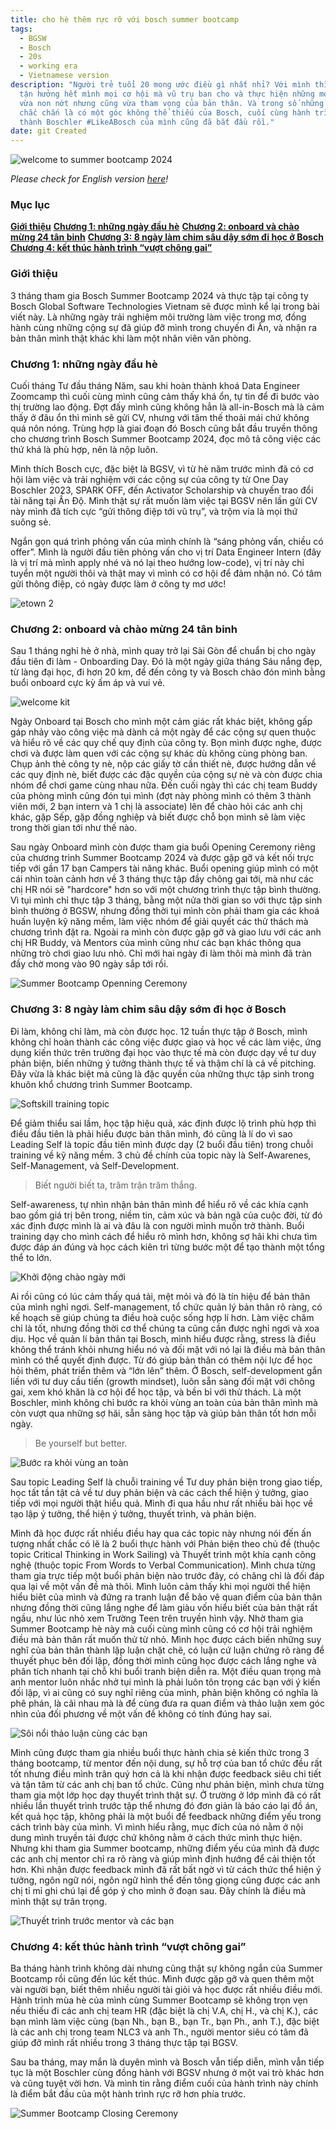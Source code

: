 ```yaml
---
title: cho hè thêm rực rỡ với bosch summer bootcamp
tags:
  - BGSW
  - Bosch
  - 20s
  - working era
  - Vietnamese version
description: "Người trẻ tuổi 20 mong ước điều gì nhất nhỉ? Với mình thì là được
  tận hưởng hết mình mọi cơ hội mà vũ trụ ban cho và thực hiện những mong ước
  vừa non nớt nhưng cũng vừa tham vọng của bản thân. Và trong số những ước mơ đó
  chắc chắn là có một góc không thể thiếu của Bosch, cuối cùng hành trình trở
  thành Boschler #LikeABosch của mình cũng đã bắt đầu rồi."
date: git Created
---
```

![welcome to summer bootcamp 2024](thumbnail.png)

*Please check for English version [here](<>)!*

### **Mục lục**

**[Giới thiệu](#h-giới-thiệu)**
**[Chương 1: những ngày đầu hè](#h-chương-1-những-ngày-đầu-hè)**
**[Chương 2: onboard và chào mừng 24 tân binh](#h-chương-2-onboard-và-chào-mừng-24-tân-binh)**
**[Chương 3: 8 ngày làm chim sâu dậy sớm đi học ở Bosch](#h-chương-3-8-ngày-làm-chim-sâu-dậy-sớm-đi-học-ở-bosch)**
**[Chương 4: kết thúc hành trình “vượt chông gai”](#h-chương-4-kết-thúc-hành-trình-vượt-chông-gai)**

### Giới thiệu

3 tháng tham gia Bosch Summer Bootcamp 2024 và thực tập tại công ty Bosch Global Software Technologies Vietnam sẽ được mình kể lại trong bài viết này. Là những ngày trải nghiệm môi trường làm việc trong mơ, đồng hành cùng những cộng sự đã giúp đỡ mình trong chuyến đi Ấn, và nhận ra bản thân mình thật khác khi làm một nhân viên văn phòng.

### Chương 1: những ngày đầu hè

Cuối tháng Tư đầu tháng Năm, sau khi hoàn thành khoá Data Engineer Zoomcamp thì cuối cùng mình cũng cảm thấy khá ổn, tự tin để đi bước vào thị trường lao động. Đợt đấy mình cũng không hẳn là all-in-Bosch mà là cảm thấy ở đâu ổn thì mình sẽ gửi CV, nhưng với tâm thế thoải mái chứ không quá nôn nóng. Trùng hợp là giai đoạn đó Bosch cũng bắt đầu truyền thông cho chương trình Bosch Summer Bootcamp 2024, đọc mô tả công việc các thứ khá là phù hợp, nên là nộp luôn. 

Mình thích Bosch cực, đặc biệt là BGSV, vì từ hè năm trước mình đã có cơ hội làm việc và trải nghiệm với các cộng sự của công ty từ One Day Boschler 2023, SPARK OFF, đến Activator Scholarship và chuyến trao đổi tài năng tại Ấn Độ. Mình thật sự rất muốn làm việc tại BGSV nên lần gửi CV này mình đã tích cực “gửi thông điệp tới vũ trụ”, và trộm vía là mọi thứ suông sẻ. 

Ngắn gọn quá trình phỏng vấn của mình chính là “sáng phỏng vấn, chiều có offer”. Mình là người đầu tiên phỏng vấn cho vị trí Data Engineer Intern (đây là vị trí mà mình apply nhé và nó lại theo hướng low-code), vị trí này chỉ tuyển một người thôi và thật may vì mình có cơ hội để đảm nhận nó. Có tâm gửi thông điệp, có ngày được làm ở công ty mơ ước!

![etown 2](2.png "etown 2")

### Chương 2: onboard và chào mừng 24 tân binh

Sau 1 tháng nghỉ hè ở nhà, mình quay trở lại Sài Gòn để chuẩn bị cho ngày đầu tiên đi làm - Onboarding Day. Đó là một ngày giữa tháng Sáu nắng đẹp, từ làng đại học, đi hơn 20 km, để đến công ty và Bosch chào đón mình bằng buổi onboard cực kỳ ấm áp và vui vẻ. 

![welcome kit](3.png "Welcome kit")

Ngày Onboard tại Bosch cho mình một cảm giác rất khác biệt, không gấp gáp nhảy vào công việc mà dành cả một ngày để các cộng sự quen thuộc và hiểu rõ về các quy chế quy định của công ty. Bọn mình được nghe, được chơi và được làm quen với các cộng sự khác dù không cùng phòng ban. Chụp ảnh thẻ công ty nè, nộp các giấy tờ cần thiết nè, được hướng dẫn về các quy định nè, biết được các đặc quyền của cộng sự nè và còn được chia nhóm để chơi game cùng nhau nữa. Đến cuối ngày thì các chị team Buddy của phòng mình cũng đón tụi mình (đợt này phòng mình có thêm 3 thành viên mới, 2 bạn intern và 1 chị là associate) lên để chào hỏi các anh chị khác, gặp Sếp, gặp đồng nghiệp và biết được chỗ bọn mình sẽ làm việc trong thời gian tới như thế nào.

Sau ngày Onboard mình còn được tham gia buổi Opening Ceremony riêng của chương trình Summer Bootcamp 2024 và được gặp gỡ và kết nối trực tiếp với gần 17 bạn Campers tài năng khác. Buổi opening giúp mình có một cái nhìn toàn cảnh hơn về 3 tháng thực tập đầy chông gai tới, mà như các chị HR nói sẽ "hardcore" hơn so với một chương trình thực tập bình thường. Vì tụi mình chỉ thực tập 3 tháng, bằng một nửa thời gian so với thực tập sinh bình thường ở BGSW, nhưng đồng thời tụi mình còn phải tham gia các khoá huấn luyện kỹ năng mềm, làm việc nhóm để giải quyết các thử thách mà chương trình đặt ra. Ngoài ra mình còn được gặp gỡ và giao lưu với các anh chị HR Buddy, và Mentors của mình cũng như các bạn khác thông qua những trò chơi giao lưu nhỏ. Chỉ mới hai ngày đi làm thôi mà mình đã tràn đầy chờ mong vào 90 ngày sắp tới rồi.

![Summer Bootcamp Openning Ceremony](4.png "Summer Bootcamp Opening Ceremony")

### Chương 3: 8 ngày làm chim sâu dậy sớm đi học ở Bosch

Đi làm, không chỉ làm, mà còn được học. 12 tuần thực tập ở Bosch, mình không chỉ hoàn thành các công việc được giao và học về các làm việc, ứng dụng kiến thức trên trường đại học vào thực tế mà còn được dạy về tư duy phản biện, biến những ý tưởng thành thực tế và thậm chí là cả về pitching. Đây vừa là khác biệt mà cũng là đặc quyền của những thực tập sinh trong khuôn khổ chương trình Summer Bootcamp.

![Softskill training topic](5.png "Chủ đề tập huấn Summer Bootcamp 2024")

Để giảm thiểu sai lầm, học tập hiệu quả, xác định được lộ trình phù hợp thì điều đầu tiên là phải hiểu được bản thân mình, đó cũng là lí do vì sao Leading Self là topic đầu tiên mình được dạy (2 buổi đầu tiên) trong chuỗi training về kỹ năng mềm. 3 chủ đề chính của topic này là Self-Awarenes, Self-Management, và Self-Development. 

> Biết người biết ta, trăm trận trăm thắng.

Self-awareness, tự nhìn nhận bản thân mình để hiểu rõ về các khía cạnh bao gồm giá trị bên trong, niềm tin, cảm xúc và bản ngã của cuộc đời, từ đó xác định được mình là ai và đâu là con người mình muốn trở thành. Buổi training dạy cho mình cách để hiểu rõ mình hơn, không sợ hãi khi chưa tìm được đáp án đúng và học cách kiên trì từng bước một để tạo thành một tổng thể to lớn. 

![Khởi động chào ngày mới](6.png "Khởi động chào ngày mới")

Ai rồi cũng có lúc cảm thấy quá tải, mệt mỏi và đó là tín hiệu để bản thân của mình nghỉ ngơi. Self-management, tổ chức quản lý bản thân rõ ràng, có kế hoạch sẽ giúp chúng ta điều hoà cuộc sống hợp lí hơn. Làm việc chăm chỉ là tốt, nhưng đồng thời cơ thể chúng ta cũng cần được nghỉ ngơi và xoa dịu. Học về quản lí bản thân tại Bosch, mình hiểu được rằng, stress là điều không thể tránh khỏi nhưng hiểu nó và đối mặt với nó lại là điều mà bản thân mình có thể quyết định được. Từ đó giúp bản thân có thêm nội lực để học hỏi thêm, phát triển thêm và “lớn lên” thêm. Ở Bosch, self-development gắn liền với tư duy cầu tiến (growth mindset), luôn sẵn sàng đối mặt với chông gai, xem khó khăn là cơ hội để học tập, và bền bỉ với thử thách. Là một Boschler, mình không chỉ bước ra khỏi vùng an toàn của bản thân mình mà còn vượt qua những sợ hãi, sẵn sàng học tập và giúp bản thân tốt hơn mỗi ngày. 

> Be yourself but better.

![Bước ra khỏi vùng an toàn](summer-bootcamp.png "Bước ra khỏi vùng an toàn")

Sau topic Leading Self là chuỗi training về Tư duy phản biện trong giao tiếp, học tất tần tật cả về tư duy phản biện và các cách thể hiện ý tưởng, giao tiếp với mọi người thật hiểu quả. Mình đi qua hầu như rất nhiều bài học về tạo lập ý tưởng, thể hiện ý tưởng, thuyết trình, và phản biện.

Mình đã học được rất nhiều điều hay qua các topic này nhưng nói đến ấn tượng nhất chắc có lẽ là 2 buổi thực hành với Phản biện theo chủ đề (thuộc topic Critical Thinking in Work Sailing) và Thuyết trình một khía cạnh công nghệ (thuộc topic From Words to Verbal Communication). Mình chưa từng tham gia trực tiếp một buổi phản biện nào trước đây, có chăng chỉ là đối đáp qua lại về một vấn đề mà thôi. Mình luôn cảm thấy khi mọi người thể hiện hiểu biêt của mình và đứng ra tranh luận để bảo vệ quan điểm của bản thân nhưng đồng thời cũng lắng nghe để làm giàu vốn hiểu biết của bản thật rất ngầu, như lúc nhỏ xem Trường Teen trên truyền hình vậy. Nhờ tham gia Summer Bootcamp hè này mà cuối cùng mình cũng có cơ hội trải nghiệm điều mà bản thân rất muốn thử từ nhỏ. Mình học được cách biến những suy nghĩ của bản thân thành lập luận chặt chẽ, có luận cứ luận chứng rõ ràng để thuyết phục bên đối lập, đồng thời mình cũng học được cách lắng nghe và phân tích nhanh tại chỗ khi buổi tranh biện diễn ra. Một điều quan trọng mà anh mentor luôn nhắc nhở tụi mình là phải luôn tôn trọng các bạn với ý kiến đối lập, vì ai cũng có suy nghĩ riêng của mình, phản biện không có nghĩa là phê phán, là cãi nhau mà là để cùng đưa ra quan điểm và thảo luận xem góc nhìn của đối phương về một vấn đề không có tính đúng hay sai. 

![Sôi nổi thảo luận cùng các bạn](8.png "Sôi nổi thảo luận cùng các bạn")

Mình cũng được tham gia nhiều buổi thực hành chia sẻ kiến thức trong 3 tháng bootcamp, từ mentor đến nội dung, sự hỗ trợ của ban tổ chức đều rất tốt nhưng điều mình trân quý hơn cả là khi nhận được feedback siêu chi tiết và tận tâm từ các anh chị ban tổ chức. Cũng như phản biện, mình chưa từng tham gia một lớp học dạy thuyết trình thật sự. Ở trường ở lớp mình đã có rất nhiều lần thuyết trình trước tập thể nhưng đó đơn giản là báo cáo lại đồ án, kết quả học tập, không phải là một buổi để feedback những điểm yếu trong cách trình bày của mình. Vì mình hiểu rằng, mục đích của nó nằm ở nội dung mình truyền tải được chứ không nằm ở cách thức mình thực hiện. Nhưng khi tham gia Summer bootcamp, những điểm yếu của mình đã được các anh chị mentor chỉ ra rõ ràng và giúp mình định hướng để cải thiện tốt hơn. Khi nhận được feedback mình đã rất bất ngờ vì từ cách thức thể hiện ý tưởng, ngôn ngữ nói, ngôn ngữ hình thể đến tông giọng cũng được các anh chị tỉ mỉ ghi chú lại để góp ý cho mình ở đoạn sau. Đây chính là điều mà mình thật sự trân trọng. 

![Thuyết trình trước mentor và các bạn](9.png "Thuyết trình trước mentor và các bạn")

### Chương 4: kết thúc hành trình “vượt chông gai”

Ba tháng hành trình không dài nhưng cũng thật sự không ngắn của Summer Bootcamp rồi cũng đến lúc kết thúc. Mình được gặp gỡ và quen thêm một vài người bạn, biết thêm nhiều người tài giỏi và học được rất nhiều điều mới. Hành trình mùa hè của mình cùng  Summer Bootcamp sẽ không trọn vẹn nếu thiếu đi các anh chị team HR (đặc biệt là chị V.A, chị H., và chị K.), các bạn mình làm việc cùng (bạn Nh., bạn B., bạn Tr., bạn Ph., anh T.), đặc biệt là các anh chị trong team NLC3 và anh Th., người mentor siêu có tâm đã giúp đỡ mình rất nhiều trong 3 tháng thực tập tại BGSV. 

Sau ba tháng, may mắn là duyên mình và Bosch vẫn tiếp diễn, mình vẫn tiếp tục là một Boschler cùng đồng hành với BGSV nhưng ở một vai trò khác hơn và cũng tuyệt vời hơn. Và mình tin rằng điểm cuối của hành trình này chính là điểm bắt đầu của một hành trình rực rỡ hơn phía trước.

![Summer Bootcamp Closing Ceremony](10.png "Summer Bootcamp Closing Ceremony")
